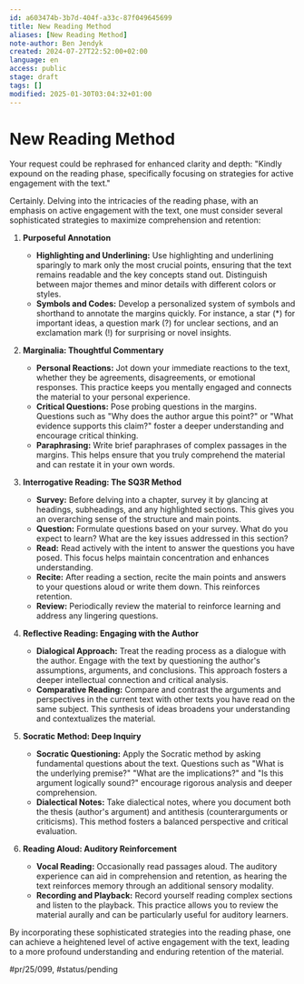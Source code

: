 ```yaml
---
id: a603474b-3b7d-404f-a33c-87f049645699
title: New Reading Method
aliases: [New Reading Method]
note-author: Ben Jendyk
created: 2024-07-27T22:52:00+02:00
language: en
access: public
stage: draft
tags: []
modified: 2025-01-30T03:04:32+01:00
---
```


# New Reading Method

Your request could be rephrased for enhanced clarity and depth: "Kindly expound on the reading phase, specifically focusing on strategies for active engagement with the text."

Certainly. Delving into the intricacies of the reading phase, with an emphasis on active engagement with the text, one must consider several sophisticated strategies to maximize comprehension and retention:

1. **Purposeful Annotation**
	- **Highlighting and Underlining:** Use highlighting and underlining sparingly to mark only the most crucial points, ensuring that the text remains readable and the key concepts stand out. Distinguish between major themes and minor details with different colors or styles.
	- **Symbols and Codes:** Develop a personalized system of symbols and shorthand to annotate the margins quickly. For instance, a star (*) for important ideas, a question mark (?) for unclear sections, and an exclamation mark (!) for surprising or novel insights.

2. **Marginalia: Thoughtful Commentary**
	- **Personal Reactions:** Jot down your immediate reactions to the text, whether they be agreements, disagreements, or emotional responses. This practice keeps you mentally engaged and connects the material to your personal experience.
	- **Critical Questions:** Pose probing questions in the margins. Questions such as "Why does the author argue this point?" or "What evidence supports this claim?" foster a deeper understanding and encourage critical thinking.
	- **Paraphrasing:** Write brief paraphrases of complex passages in the margins. This helps ensure that you truly comprehend the material and can restate it in your own words.

3. **Interrogative Reading: The SQ3R Method**
	- **Survey:** Before delving into a chapter, survey it by glancing at headings, subheadings, and any highlighted sections. This gives you an overarching sense of the structure and main points.
	- **Question:** Formulate questions based on your survey. What do you expect to learn? What are the key issues addressed in this section?
	- **Read:** Read actively with the intent to answer the questions you have posed. This focus helps maintain concentration and enhances understanding.
	- **Recite:** After reading a section, recite the main points and answers to your questions aloud or write them down. This reinforces retention.
	- **Review:** Periodically review the material to reinforce learning and address any lingering questions.

4. **Reflective Reading: Engaging with the Author**
	- **Dialogical Approach:** Treat the reading process as a dialogue with the author. Engage with the text by questioning the author's assumptions, arguments, and conclusions. This approach fosters a deeper intellectual connection and critical analysis.
	- **Comparative Reading:** Compare and contrast the arguments and perspectives in the current text with other texts you have read on the same subject. This synthesis of ideas broadens your understanding and contextualizes the material.

5. **Socratic Method: Deep Inquiry**
	- **Socratic Questioning:** Apply the Socratic method by asking fundamental questions about the text. Questions such as "What is the underlying premise?" "What are the implications?" and "Is this argument logically sound?" encourage rigorous analysis and deeper comprehension.
	- **Dialectical Notes:** Take dialectical notes, where you document both the thesis (author's argument) and antithesis (counterarguments or criticisms). This method fosters a balanced perspective and critical evaluation.

6. **Reading Aloud: Auditory Reinforcement**
	- **Vocal Reading:** Occasionally read passages aloud. The auditory experience can aid in comprehension and retention, as hearing the text reinforces memory through an additional sensory modality.
	- **Recording and Playback:** Record yourself reading complex sections and listen to the playback. This practice allows you to review the material aurally and can be particularly useful for auditory learners.

By incorporating these sophisticated strategies into the reading phase, one can achieve a heightened level of active engagement with the text, leading to a more profound understanding and enduring retention of the material.


#pr/25/099, #status/pending